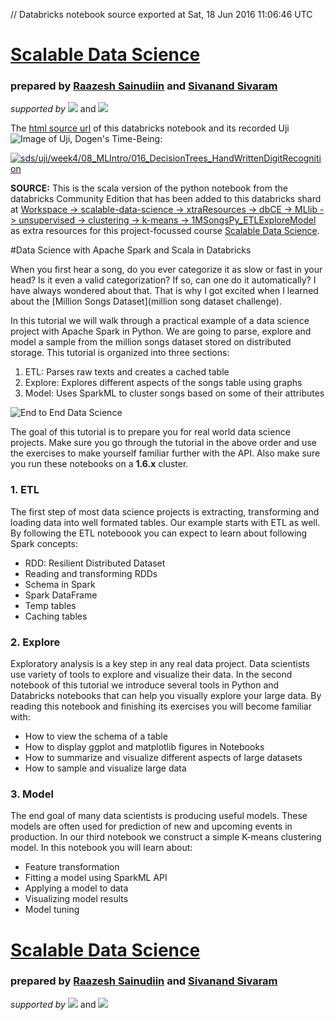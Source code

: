 // Databricks notebook source exported at Sat, 18 Jun 2016 11:06:46 UTC


# [Scalable Data Science](http://www.math.canterbury.ac.nz/~r.sainudiin/courses/ScalableDataScience/)


### prepared by [Raazesh Sainudiin](https://nz.linkedin.com/in/raazesh-sainudiin-45955845) and [Sivanand Sivaram](https://www.linkedin.com/in/sivanand)

*supported by* [![](https://raw.githubusercontent.com/raazesh-sainudiin/scalable-data-science/master/images/databricks_logoTM_200px.png)](https://databricks.com/)
and 
[![](https://raw.githubusercontent.com/raazesh-sainudiin/scalable-data-science/master/images/AWS_logoTM_200px.png)](https://www.awseducate.com/microsite/CommunitiesEngageHome)





The [html source url](https://raw.githubusercontent.com/raazesh-sainudiin/scalable-data-science/master/db/week4/07_UnsupervisedClusteringKMeans_1MSongs/012_1MSongsKMeans_Intro.html) of this databricks notebook and its recorded Uji ![Image of Uji, Dogen's Time-Being](https://raw.githubusercontent.com/raazesh-sainudiin/scalable-data-science/master/images/UjiTimeBeingDogen.png "uji"):

[![sds/uji/week4/08_MLIntro/016_DecisionTrees_HandWrittenDigitRecognition](http://img.youtube.com/vi/_Lxtxmn0L-w/0.jpg)](https://www.youtube.com/v/_Lxtxmn0L-w?rel=0&autoplay=1&modestbranding=1&start=4697&end=4823)





**SOURCE:** This is the scala version of the python notebook from the databricks Community Edition that has been added to this databricks shard at [Workspace -> scalable-data-science -> xtraResources -> dbCE -> MLlib -> unsupervised -> clustering -> k-means -> 1MSongsPy_ETLExploreModel](/#workspace/scalable-data-science/xtraResources/dbCE/MLlib/unsupervised/clustering/k-means/1MSongsPy_ETLExploreModel) as extra resources for this project-focussed course [Scalable Data Science](http://www.math.canterbury.ac.nz/~r.sainudiin/courses/ScalableDataScience/).





#Data Science with Apache Spark and Scala in Databricks




 
When you first hear a song, do you ever categorize it as slow or fast in your head? Is it even a valid categorization? If so, can one do it automatically? I have always wondered about that. That is why I got excited when I learned about the [Million Songs Dataset](million song dataset challenge). 

In this tutorial we will walk through a practical example of a data science project with Apache Spark in Python. We are going to parse, explore and model a sample from the million songs dataset stored on distributed storage. This tutorial is organized into three sections:

1. ETL: Parses raw texts and creates a cached table
2. Explore: Explores different aspects of the songs table using graphs
3. Model: Uses SparkML to cluster songs based on some of their attributes

![End to End Data Science](http://training.databricks.com/databricks_guide/end-to-end.png)


The goal of this tutorial is to prepare you for real world data science projects. Make sure you go through the tutorial in the above order and use the exercises to make yourself familiar further with the API. Also make sure you run these notebooks on a **1.6.x** cluster.





### 1. ETL

The first step of most data science projects is extracting, transforming and loading data into well formated tables. Our example starts with ETL as well. By following the ETL noteboook you can expect to learn about following Spark concepts:
* RDD: Resilient Distributed Dataset
* Reading and transforming RDDs
* Schema in Spark
* Spark DataFrame
* Temp tables
* Caching tables





### 2. Explore
Exploratory analysis is a key step in any real data project. Data scientists use variety of tools to explore and visualize their data. In the second notebook of this tutorial we introduce several tools in Python and Databricks notebooks that can help you visually explore your large data. By reading this notebook and finishing its exercises you will become familiar with:
* How to view the schema of a table
* How to display ggplot and matplotlib figures in Notebooks
* How to summarize and visualize different aspects of large datasets
* How to sample and visualize large data





### 3. Model
The end goal of many data scientists is producing useful models. These models are often used for prediction of new and upcoming events in production. In our third notebook we construct a simple K-means clustering model. In this notebook you will learn about:
* Feature transformation
* Fitting a model using SparkML API
* Applying a model to data
* Visualizing model results
* Model tuning






# [Scalable Data Science](http://www.math.canterbury.ac.nz/~r.sainudiin/courses/ScalableDataScience/)


### prepared by [Raazesh Sainudiin](https://nz.linkedin.com/in/raazesh-sainudiin-45955845) and [Sivanand Sivaram](https://www.linkedin.com/in/sivanand)

*supported by* [![](https://raw.githubusercontent.com/raazesh-sainudiin/scalable-data-science/master/images/databricks_logoTM_200px.png)](https://databricks.com/)
and 
[![](https://raw.githubusercontent.com/raazesh-sainudiin/scalable-data-science/master/images/AWS_logoTM_200px.png)](https://www.awseducate.com/microsite/CommunitiesEngageHome)
